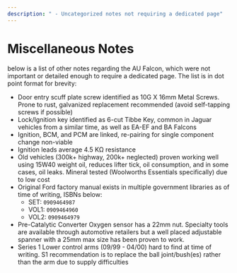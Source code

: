 ```yaml
---
description: " - Uncategorized notes not requiring a dedicated page"
---
```


# Miscellaneous Notes

below is a list of other notes regarding the AU Falcon, which were not important or detailed enough to require a dedicated page. The list is in dot point format for brevity:

- Door entry scuff plate screw identified as 10G X 16mm Metal Screws. Prone to rust, galvanized replacement recommended (avoid self-tapping screws if possible)
- Lock/Ignition key identified as 6-cut Tibbe Key, common in Jaguar vehicles from a similar time, as well as EA-EF and BA Falcons
- Ignition, BCM, and PCM are linked, re-pairing for single component change non-viable
- Ignition leads average 4.5 KΩ resistance
- Old vehicles (300k+ highway, 200k+ neglected) proven working well using 15W40 weight oil, reduces lifter tick, oil consumption, and in some cases, oil leaks. Mineral tested (Woolworths Essentials specifically) due to low cost
- Original Ford factory manual exists in multiple government libraries as of time of writing, ISBNs below:
  - SET: `0909464987`
  - VOL1: `0909464960`
  - VOL2: `0909464979`
- Pre-Catalytic Converter Oxygen sensor has a 22mm nut. Specialty tools are available through automotive retailers but a well placed adjustable spanner with a 25mm max size has been proven to work.
- Series 1 Lower control arms (09/99 - 04/00) hard to find at time of writing. S1 recommendation is to replace the ball joint/bush(es) rather than the arm due to supply difficulties